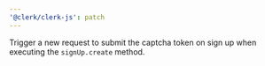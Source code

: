```yaml
---
'@clerk/clerk-js': patch
---
```


Trigger a new request to submit the captcha token on sign up when executing the `signUp.create` method.